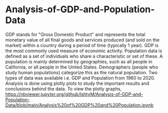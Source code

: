 # Analysis-of-GDP-and-Population-Data

GDP stands for "Gross Domestic Product" and represents the total monetary value of all final goods and services produced (and sold on the market) within a country during a period of time (typically 1 year). GDP is the most commonly used measure of economic activity. Population data is defined as a set of individuals who share a characteristic or set of these. A population is mainly determined by geographies, such as all people in California, or all people in the United States. Demographers (people who study human populations) categorize this as the natural population.
Two types of data was available i.e. GDP and Population from 1960 to 2020. Analysis is done using plotly plots to study the important results and conclusions behind the data. 
To view the plotly graphs, https://nbviewer.jupyter.org/github/IshtyM/Analysis-of-GDP-and-Population-Data/blob/main/Analysis%20of%20GDP%20and%20Population.ipynb
